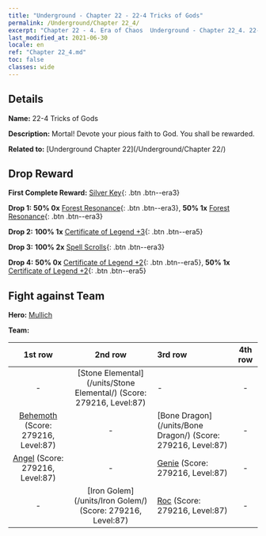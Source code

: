 ```yaml
---
title: "Underground - Chapter 22 - 22-4 Tricks of Gods"
permalink: /Underground/Chapter 22_4/
excerpt: "Chapter 22 - 4. Era of Chaos  Underground - Chapter 22_4. 22-4 Tricks of Gods"
last_modified_at: 2021-06-30
locale: en
ref: "Chapter 22_4.md"
toc: false
classes: wide
---
```


## Details

 **Name:** 22-4 Tricks of Gods

 **Description:** Mortal! Devote your pious faith to God. You shall be rewarded.

 **Related to:** [Underground Chapter 22](/Underground/Chapter 22/)

## Drop Reward

 **First Complete Reward:** [Silver Key](/Items/con_693/){: .btn .btn--era3}

 **Drop 1:** **50% 0x** [Forest Resonance](/Items/her_465/){: .btn .btn--era3}, **50% 1x** [Forest Resonance](/Items/her_465/){: .btn .btn--era3}

 **Drop 2:** **100% 1x** [Certificate of Legend +3](/Items/mat_88/){: .btn .btn--era5}

 **Drop 3:** **100% 2x** [Spell Scrolls](/Items/con_694/){: .btn .btn--era3}

 **Drop 4:** **50% 0x** [Certificate of Legend +2](/Items/mat_81/){: .btn .btn--era5}, **50% 1x** [Certificate of Legend +2](/Items/mat_81/){: .btn .btn--era5}


## Fight against Team
 **Hero:** [Mullich](/heroes/Mullich/)

 **Team:**


  | 1st row | 2nd row | 3rd row | 4th row |
  |:----:|:----:|:----|:----:|
  | - | [Stone Elemental](/units/Stone Elemental/) (Score: 279216, Level:87)  | - | - |
  | [Behemoth](/units/Behemoth/) (Score: 279216, Level:87)  | - | [Bone Dragon](/units/Bone Dragon/) (Score: 279216, Level:87)  | - |
  | [Angel](/units/Angel/) (Score: 279216, Level:87)  | - | [Genie](/units/Genie/) (Score: 279216, Level:87)  | - |
  | - | [Iron Golem](/units/Iron Golem/) (Score: 279216, Level:87)  | [Roc](/units/Roc/) (Score: 279216, Level:87)  | - |


